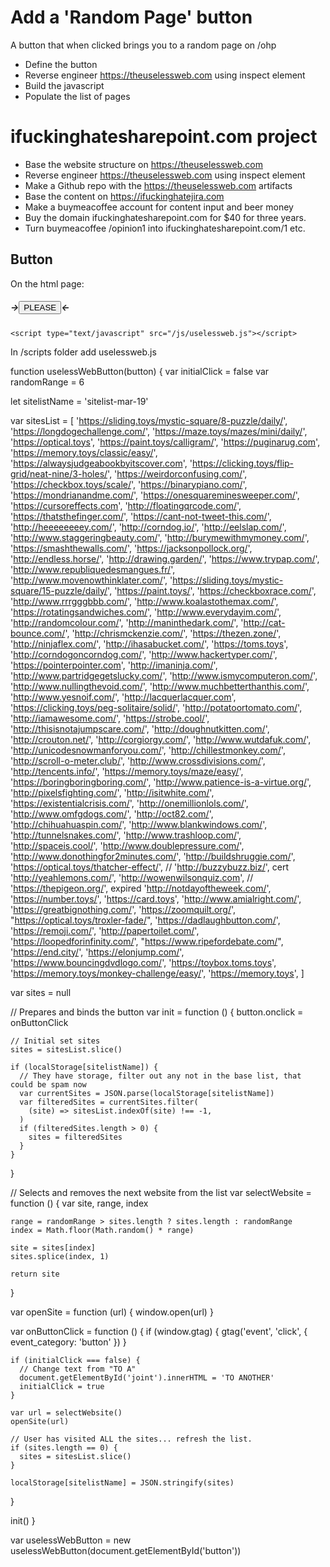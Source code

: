 # Add a 'Random Page' button

A button that when clicked brings you to a random page on /ohp

- Define the button
- Reverse engineer https://theuselessweb.com using inspect element
- Build the javascript
- Populate the list of pages

# ifuckinghatesharepoint.com project

- Base the website structure on https://theuselessweb.com
- Reverse engineer https://theuselessweb.com using inspect element
- Make a Github repo with the https://theuselessweb.com artifacts
- Base the content on https://ifuckinghatejira.com
- Make a buymeacoffee account for content input and beer money
- Buy the domain ifuckinghatesharepoint.com for $40 for three years.
- Turn buymeacoffee /opinion1 into ifuckinghatesharepoint.com/1 etc.

## Button

On the html page:

<h5>&rarr;<button id="button">PLEASE</button>&larr;</h5>

<script async src="//cdn.intergient.com/ramp_core.js"></script>
    <script type="text/javascript" src="/js/uselessweb.js"></script>

In /scripts folder add uselessweb.js

function uselessWebButton(button) {
  var initialClick = false
  var randomRange = 6

  let sitelistName = 'sitelist-mar-19'

  var sitesList = [
    'https://sliding.toys/mystic-square/8-puzzle/daily/',
    'https://longdogechallenge.com/',
    'https://maze.toys/mazes/mini/daily/',
    'https://optical.toys',
    'https://paint.toys/calligram/',
    'https://puginarug.com',
    'https://memory.toys/classic/easy/',
    'https://alwaysjudgeabookbyitscover.com',
    'https://clicking.toys/flip-grid/neat-nine/3-holes/',
    'https://weirdorconfusing.com/',
    'https://checkbox.toys/scale/',
    'https://binarypiano.com/',
    'https://mondrianandme.com/',
    'https://onesquareminesweeper.com/',
    'https://cursoreffects.com',
    'http://floatingqrcode.com/',
    'https://thatsthefinger.com/',
    'https://cant-not-tweet-this.com/',
    'http://heeeeeeeey.com/',
    'http://corndog.io/',
    'http://eelslap.com/',
    'http://www.staggeringbeauty.com/',
    'http://burymewithmymoney.com/',
    'https://smashthewalls.com/',
    'https://jacksonpollock.org/',
    'http://endless.horse/',
    'http://drawing.garden/',
    'https://www.trypap.com/',
    'http://www.republiquedesmangues.fr/',
    'http://www.movenowthinklater.com/',
    'https://sliding.toys/mystic-square/15-puzzle/daily/',
    'https://paint.toys/',
    'https://checkboxrace.com/',
    'http://www.rrrgggbbb.com/',
    'http://www.koalastothemax.com/',
    'https://rotatingsandwiches.com/',
    'http://www.everydayim.com/',
    'http://randomcolour.com/',
    'http://maninthedark.com/',
    'http://cat-bounce.com/',
    'http://chrismckenzie.com/',
    'https://thezen.zone/',
    'http://ninjaflex.com/',
    'http://ihasabucket.com/',
    'https://toms.toys',
    'http://corndogoncorndog.com/',
    'http://www.hackertyper.com/',
    'https://pointerpointer.com',
    'http://imaninja.com/',
    'http://www.partridgegetslucky.com/',
    'http://www.ismycomputeron.com/',
    'http://www.nullingthevoid.com/',
    'http://www.muchbetterthanthis.com/',
    'http://www.yesnoif.com/',
    'http://lacquerlacquer.com',
    'https://clicking.toys/peg-solitaire/solid/',
    'http://potatoortomato.com/',
    'http://iamawesome.com/',
    'https://strobe.cool/',
    'http://thisisnotajumpscare.com/',
    'http://doughnutkitten.com/',
    'http://crouton.net/',
    'http://corgiorgy.com/',
    'http://www.wutdafuk.com/',
    'http://unicodesnowmanforyou.com/',
    'http://chillestmonkey.com/',
    'http://scroll-o-meter.club/',
    'http://www.crossdivisions.com/',
    'http://tencents.info/',
    'https://memory.toys/maze/easy/',
    'https://boringboringboring.com/',
    'http://www.patience-is-a-virtue.org/',
    'http://pixelsfighting.com/',
    'http://isitwhite.com/',
    'https://existentialcrisis.com/',
    'http://onemillionlols.com/',
    'http://www.omfgdogs.com/',
    'http://oct82.com/',
    'http://chihuahuaspin.com/',
    'http://www.blankwindows.com/',
    'http://tunnelsnakes.com/',
    'http://www.trashloop.com/',
    'http://spaceis.cool/',
    'http://www.doublepressure.com/',
    'http://www.donothingfor2minutes.com/',
    'http://buildshruggie.com/',
    'https://optical.toys/thatcher-effect/',
    // 'http://buzzybuzz.biz/', cert
    'http://yeahlemons.com/',
    'http://wowenwilsonquiz.com',
    // 'https://thepigeon.org/', expired
    'http://notdayoftheweek.com/',
    'https://number.toys/',
    'https://card.toys',
    'http://www.amialright.com/',
    'https://greatbignothing.com/',
    'https://zoomquilt.org/',
    "https://optical.toys/troxler-fade/",
    'https://dadlaughbutton.com/',
    'https://remoji.com/',
    'http://papertoilet.com/',
    'https://loopedforinfinity.com/',
    "https://www.ripefordebate.com/",
    'https://end.city/',
    'https://elonjump.com/',
    'https://www.bouncingdvdlogo.com/',
    'https://toybox.toms.toys',
    'https://memory.toys/monkey-challenge/easy/',
    'https://memory.toys',
  ]

  var sites = null

  // Prepares and binds the button
  var init = function () {
    button.onclick = onButtonClick

    // Initial set sites
    sites = sitesList.slice()

    if (localStorage[sitelistName]) {
      // They have storage, filter out any not in the base list, that could be spam now
      var currentSites = JSON.parse(localStorage[sitelistName])
      var filteredSites = currentSites.filter(
        (site) => sitesList.indexOf(site) !== -1,
      )
      if (filteredSites.length > 0) {
        sites = filteredSites
      }
    }
  }

  // Selects and removes the next website from the list
  var selectWebsite = function () {
    var site, range, index

    range = randomRange > sites.length ? sites.length : randomRange
    index = Math.floor(Math.random() * range)

    site = sites[index]
    sites.splice(index, 1)

    return site
  }

  var openSite = function (url) {
    window.open(url)
  }

  var onButtonClick = function () {
    if (window.gtag) {
      gtag('event', 'click', { event_category: 'button' })
    }

    if (initialClick === false) {
      // Change text from "TO A"
      document.getElementById('joint').innerHTML = 'TO ANOTHER'
      initialClick = true
    }

    var url = selectWebsite()
    openSite(url)

    // User has visited ALL the sites... refresh the list.
    if (sites.length == 0) {
      sites = sitesList.slice()
    }

    localStorage[sitelistName] = JSON.stringify(sites)
  }

  init()
}

var uselessWebButton = new uselessWebButton(document.getElementById('button'))
